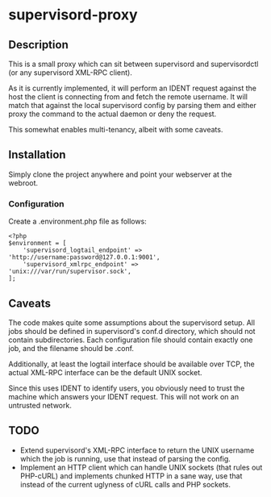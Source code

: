 # supervisord-proxy

## Description

This is a small proxy which can sit between supervisord and
supervisordctl (or any supervisord XML-RPC client).

As it is currently implemented, it will perform an IDENT request
against the host the client is connecting from and fetch the remote
username. It will match that against the local supervisord config
by parsing them and either proxy the command to the actual daemon
or deny the request.

This somewhat enables multi-tenancy, albeit with some caveats.

## Installation

Simply clone the project anywhere and point your webserver at the
webroot.

### Configuration

Create a .environment.php file as follows:

    <?php
    $environment = [
        'supervisord_logtail_endpoint' => 'http://username:password@127.0.0.1:9001',
        'supervisord_xmlrpc_endpoint' => 'unix:///var/run/supervisor.sock',
    ];

## Caveats

The code makes quite some assumptions about the supervisord setup.
All jobs should be defined in supervisord's conf.d directory, which
should not contain subdirectories. Each configuration file should
contain exactly one job, and the filename should be <jobname>.conf.

Additionally, at least the logtail interface should be available over
TCP, the actual XML-RPC interface can be the default UNIX socket.

Since this uses IDENT to identify users, you obviously need to trust
the machine which answers your IDENT request. This will not work on
an untrusted network.

## TODO

* Extend supervisord's XML-RPC interface to return the UNIX username 
  which the job is running, use that instead of parsing the config.
* Implement an HTTP client which can handle UNIX sockets (that rules
  out PHP-cURL) and implements chunked HTTP in a sane way, use that
  instead of the current uglyness of cURL calls and PHP sockets.
